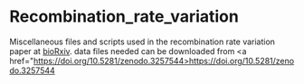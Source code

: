 # Recombination_rate_variation
Miscellaneous files and scripts used in the recombination rate variation paper at <a href="https://doi.org/10.1101/664037">bioRxiv</a>. data files needed can be downloaded from <a href="https://doi.org/10.5281/zenodo.3257544>https://doi.org/10.5281/zenodo.3257544</a>
